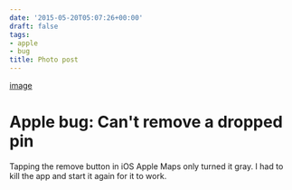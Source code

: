 ```yaml
---
date: '2015-05-20T05:07:26+00:00'
draft: false
tags:
- apple
- bug
title: Photo post
---
```


[image](/img/2015-05-20-photo-post/c64e2f5f853fcab846f0da6b8b99fead83bf0fe533b0eef8235a34f82da17baa.jpg)

# Apple bug: Can't remove a dropped pin

Tapping the remove button in iOS Apple Maps only turned it gray. I had to kill the app and start it again for it to work.
